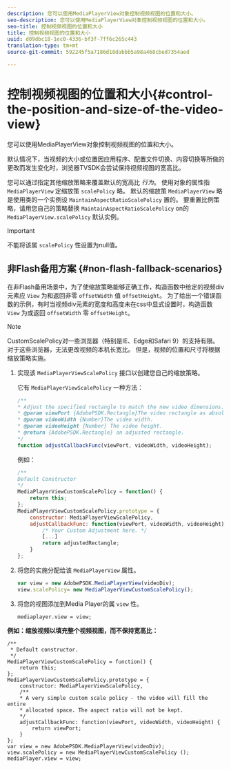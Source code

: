 ```yaml
---
description: 您可以使用MediaPlayerView对象控制视频视图的位置和大小。
seo-description: 您可以使用MediaPlayerView对象控制视频视图的位置和大小。
seo-title: 控制视频视图的位置和大小
title: 控制视频视图的位置和大小
uuid: d09dbc18-1ec0-4336-bf3f-7ff6c265c443
translation-type: tm+mt
source-git-commit: 592245f5a7186d18dabbb5a98a468cbed7354aed

---
```



# 控制视频视图的位置和大小{#control-the-position-and-size-of-the-video-view}

您可以使用MediaPlayerView对象控制视频视图的位置和大小。

默认情况下，当视频的大小或位置因应用程序、配置文件切换、内容切换等所做的更改而发生变化时，浏览器TVSDK会尝试保持视频视图的宽高比。

您可以通过指定其他缩放策略来覆盖默认的宽高比 *行为*。 使用对象的属性指 `MediaPlayerView` 定缩放策 `scalePolicy` 略。 默认的缩放策 `MediaPlayerView` 略是使用类的一个实例设 `MaintainAspectRatioScalePolicy` 置的。 要重置比例策略，请用您自己的策略替换 `MaintainAspectRatioScalePolicy` on的 `MediaPlayerView.scalePolicy` 默认实例。

>[!IMPORTANT]
>
>不能将该属 `scalePolicy` 性设置为null值。

## 非Flash备用方案 {#non-flash-fallback-scenarios}

在非Flash备用场景中，为了使缩放策略能够正确工作，构造函数中给定的视频div元素应 `View` 为和返回非零 `offsetWidth` 值 `offsetHeight`。 为了给出一个错误函数的示例，有时当视频div元素的宽度和高度未在css中显式设置时，构造函数 `View` 为或返回 `offsetWidth` 零 `offsetHeight`。

>[!NOTE]
>
>CustomScalePolicy对一些浏览器（特别是IE、Edge和Safari 9）的支持有限。 对于这些浏览器，无法更改视频的本机长宽比。 但是，视频的位置和尺寸将根据缩放策略实施。

1. 实现该 `MediaPlayerViewScalePolicy` 接口以创建您自己的缩放策略。

   它有 `MediaPlayerViewScalePolicy` 一种方法：

   ```js
   /** 
   * Adjust the specified rectangle to match the new video dimensions. 
   * @param viewPort {AdobePSDK.Rectangle}The video rectangle as absolute position. 
   * @param videoWidth {Number}The video width. 
   * @param videoHeight {Number} The video height. 
   * @return {AdobePSDK.Rectangle} an adjusted rectangle. 
   */ 
   function adjustCallbackFunc(viewPort, videoWidth, videoHeight);
   ```

   例如：

   ```js
   /** 
   Default Constructor 
   */ 
   MediaPlayerViewCustomScalePolicy = function() { 
       return this; 
   }; 
   MediaPlayerViewCustomScalePolicy.prototype = { 
       constructor: MediaPlayerViewScalePolicy, 
       adjustCallbackFunc: function(viewPort, videoWidth, videoHeight) { 
           /* Your Custom Adjustment here. */ 
           [...] 
           return adjustedRectangle; 
       } 
   };
   ```

1. 将您的实施分配给该 `MediaPlayerView` 属性。

   ```js
   var view = new AdobePSDK.MediaPlayerView(videoDiv); 
   view.scalePolicy= new MediaPlayerViewCustomScalePolicy();
   ```

1. 将您的视图添加到Media Player的属 `view` 性。

   ```
   mediaplayer.view = view;
   ```

<!--<a id="example_ABCD79AE29DB4A668F9A8B729FE44AF9"></a>-->

**例如：缩放视频以填充整个视频视图，而不保持宽高比：**

```
/** 
 * Default constructor. 
 */ 
MediaPlayerViewCustomScalePolicy = function() { 
    return this; 
}; 
MediaPlayerViewCustomScalePolicy.prototype = { 
    constructor: MediaPlayerViewScalePolicy, 
    /** 
    * A very simple custom scale policy - the video will fill the entire 
    * allocated space. The aspect ratio will not be kept. 
    */ 
    adjustCallbackFunc: function(viewPort, videoWidth, videoHeight) { 
        return viewPort; 
    } 
}; 
var view = new AdobePSDK.MediaPlayerView(videoDiv); 
view.scalePolicy = new MediaPlayerViewCustomScalePolicy (); 
mediaPlayer.view = view;
```

